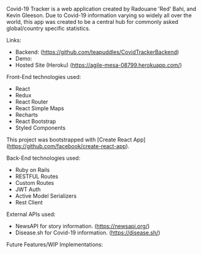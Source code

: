 Covid-19 Tracker is a web application created by Radouane 'Red' Bahi, and Kevin Gleeson. Due to Covid-19 information varying so widely all over the world, this app was created to be a central hub for commonly asked global/country specific statistics. 

Links:
  - Backend: (https://github.com/teapuddles/CovidTrackerBackend)
  - Demo:
  - Hosted Site (Heroku) (https://agile-mesa-08799.herokuapp.com/)

Front-End technologies used:
  - React
  - Redux
  - React Router
  - React Simple Maps
  - Recharts
  - React Bootstrap
  - Styled Components
  
  This project was bootstrapped with [Create React App]
  (https://github.com/facebook/create-react-app).

Back-End technologies used:
  - Ruby on Rails
  - RESTFUL Routes
  - Custom Routes
  - JWT Auth
  - Active Model Serializers
  - Rest Client

External APIs used:
  - NewsAPI for story information. (https://newsapi.org/)
  - Disease.sh for Covid-19 information. (https://disease.sh/) 

Future Features/WIP Implementations: 
  
